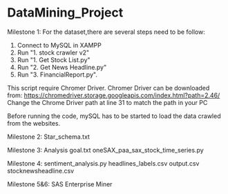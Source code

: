 # DataMining_Project

Milestone 1:
For the dataset,there are several steps need to be follow:
1. Connect to MySQL in XAMPP
2. Run "1. stock crawler v2"
3. Run "1. Get Stock List.py"
4. Run "2. Get News Headline.py"
5. Run "3. FinancialReport.py". 

This script require Chromer Driver.
Chromer Driver can be downloaded from: https://chromedriver.storage.googleapis.com/index.html?path=2.46/
Change the Chrome Driver path at line 31 to match the path in your PC

Before running the code, mySQL has to be started to load the data crawled from the websites.

Milestone 2:
Star_schema.txt

Milestone 3:
Analysis goal.txt
oneSAX_paa_sax_stock_time_series.py

Milestone 4:
sentiment_analysis.py
headlines_labels.csv
output.csv
stocknewsheadline.csv

Milestone 5&6:
SAS Enterprise Miner
